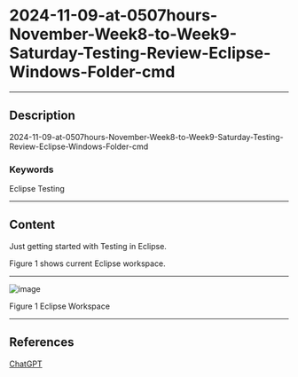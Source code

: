# 2024-11-09-at-0507hours-November-Week8-to-Week9-Saturday-Testing-Review-Eclipse-Windows-Folder-cmd

____

## Description

2024-11-09-at-0507hours-November-Week8-to-Week9-Saturday-Testing-Review-Eclipse-Windows-Folder-cmd

### Keywords

Eclipse Testing

____

## Content

Just getting started with Testing in Eclipse.

Figure 1 shows current Eclipse workspace.

____

![image](https://github.com/user-attachments/assets/2e30ee36-6167-48cd-9236-a3e5c9db0639)

Figure 1 Eclipse Workspace

____

## References

[ChatGPT](https://chatgpt.com/)
